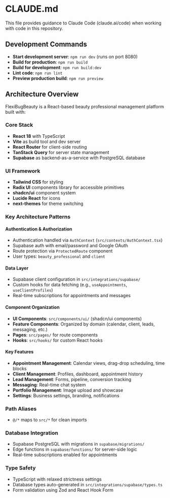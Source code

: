 # CLAUDE.md

This file provides guidance to Claude Code (claude.ai/code) when working with code in this repository.

## Development Commands

- **Start development server**: `npm run dev` (runs on port 8080)
- **Build for production**: `npm run build`
- **Build for development**: `npm run build:dev`
- **Lint code**: `npm run lint`
- **Preview production build**: `npm run preview`

## Architecture Overview

FlexiBugBeauty is a React-based beauty professional management platform built with:

### Core Stack
- **React 18** with TypeScript
- **Vite** as build tool and dev server
- **React Router** for client-side routing
- **TanStack Query** for server state management
- **Supabase** as backend-as-a-service with PostgreSQL database

### UI Framework
- **Tailwind CSS** for styling
- **Radix UI** components library for accessible primitives
- **shadcn/ui** component system
- **Lucide React** for icons
- **next-themes** for theme switching

### Key Architecture Patterns

#### Authentication & Authorization
- Authentication handled via `AuthContext` (`src/contexts/AuthContext.tsx`)
- Supabase auth with email/password and Google OAuth
- Route protection via `ProtectedRoute` component
- User types: `beauty_professional` and `client`

#### Data Layer
- Supabase client configuration in `src/integrations/supabase/`
- Custom hooks for data fetching (e.g., `useAppointments`, `useClientProfiles`)
- Real-time subscriptions for appointments and messages

#### Component Organization
- **UI Components**: `src/components/ui/` (shadcn/ui components)
- **Feature Components**: Organized by domain (calendar, client, leads, messaging, etc.)
- **Pages**: `src/pages/` for route components
- **Hooks**: `src/hooks/` for custom React hooks

#### Key Features
- **Appointment Management**: Calendar views, drag-drop scheduling, time blocks
- **Client Management**: Profiles, dashboard, appointment history
- **Lead Management**: Forms, pipeline, conversion tracking
- **Messaging**: Real-time chat system
- **Portfolio Management**: Image upload and showcase
- **Settings**: Business settings, branding, notifications

### Path Aliases
- `@/*` maps to `src/*` for clean imports

### Database Integration
- Supabase PostgreSQL with migrations in `supabase/migrations/`
- Edge functions in `supabase/functions/` for server-side logic
- Real-time subscriptions enabled for appointments

### Type Safety
- TypeScript with relaxed strictness settings
- Database types auto-generated in `src/integrations/supabase/types.ts`
- Form validation using Zod and React Hook Form
